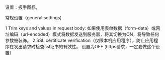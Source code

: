 设置：扳手图标，

常规设置（general settings)

1 Trim keys and values in request body: 如果使用表单数据（form-data）或网址编码（url-encoded）模式将数据发送到服务器，将其切换为ON，将导致任何参数被装饰。
2 SSL certificate verification（仅限本机应用程序），防止应用程序在发出请求时检查ssl证书的有效性。 设置为OFF (https请求，一定要做这个设置）


